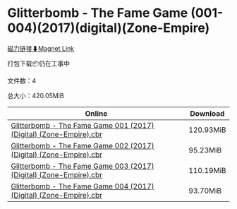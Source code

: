 # Glitterbomb - The Fame Game (001-004)(2017)(digital)(Zone-Empire)

[磁力链接⬇Magnet Link](magnet:?xt=urn:btih:5ecd8a48530c71c3a426de0b7030a344acedf944&dn=Glitterbomb%20-%20The%20Fame%20Game%20%28001-004%29%282017%29%28digital%29%28Zone-Empire%29)

打包下载📦仍在工事中

文件数：4

总大小：420.05MiB

Online | Download
--- | ---
[Glitterbomb - The Fame Game 001 (2017) (Digital) (Zone-Empire).cbr](https://github.com/alicewish/markdown/blob/master/comic/Glitterbomb-Fame-Game-001-2017-Digital-Zone-Empire-cbr.md) | 120.93MiB
[Glitterbomb - The Fame Game 002 (2017) (Digital) (Zone-Empire).cbr](https://github.com/alicewish/markdown/blob/master/comic/Glitterbomb-Fame-Game-002-2017-Digital-Zone-Empire-cbr.md) | 95.23MiB
[Glitterbomb - The Fame Game 003 (2017) (Digital) (Zone-Empire).cbr](https://github.com/alicewish/markdown/blob/master/comic/Glitterbomb-Fame-Game-003-2017-Digital-Zone-Empire-cbr.md) | 110.19MiB
[Glitterbomb - The Fame Game 004 (2017) (Digital) (Zone-Empire).cbr](https://github.com/alicewish/markdown/blob/master/comic/Glitterbomb-Fame-Game-004-2017-Digital-Zone-Empire-cbr.md) | 93.70MiB